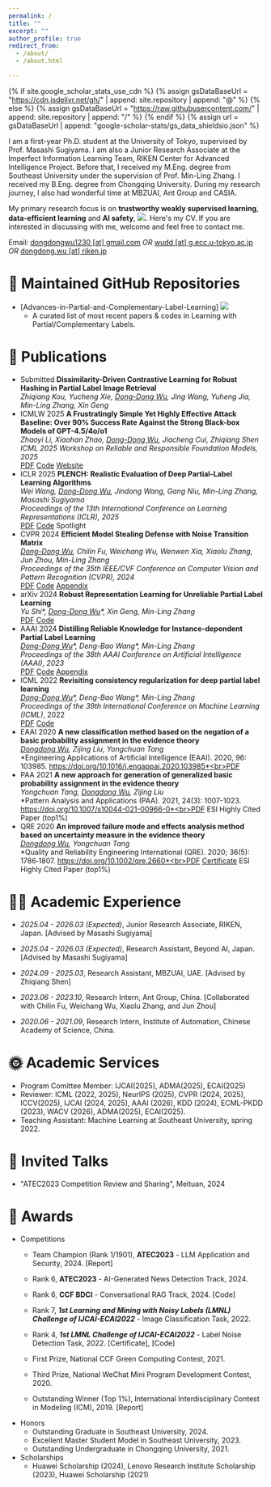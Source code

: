```yaml
---
permalink: /
title: ""
excerpt: ""
author_profile: true
redirect_from: 
  - /about/
  - /about.html

---
```


{% if site.google_scholar_stats_use_cdn %}
{% assign gsDataBaseUrl = "https://cdn.jsdelivr.net/gh/" | append: site.repository | append: "@" %}
{% else %}
{% assign gsDataBaseUrl = "https://raw.githubusercontent.com/" | append: site.repository | append: "/" %}
{% endif %}
{% assign url = gsDataBaseUrl | append: "google-scholar-stats/gs_data_shieldsio.json" %}

<span class='anchor' id='about-me'></span>

I am a first-year Ph.D. student at <a href="http://www.u-tokyo.ac.jp/en/" style="text-decoration: none;">the University of Tokyo</a>,  supervised by Prof. <a href="http://www.ms.k.u-tokyo.ac.jp/sugi/index.html" style="text-decoration: none;">Masashi Sugiyama</a>. I am also a Junior Research Associate at the <a href="https://aip.riken.jp/labs/generic_tech/imperfect_inf_learn" style="text-decoration: none;">Imperfect Information Learning Team</a>, <a href="https://www.riken.jp/en" style="text-decoration: none;">RIKEN</a> <a href="https://aip.riken.jp/" style="text-decoration: none;">Center for Advanced Intelligence Project</a>. Before that, I received my M.Eng. degree from <a href="https://cse.seu.edu.cn/" style="text-decoration: none;">Southeast University</a> under the supervision of Prof. <a href="http://palm.seu.edu.cn/zhangml" style="text-decoration: none;">Min-Ling Zhang</a>. I received my B.Eng. degree from <a href="http://www.cse.cqu.edu.cn/" style="text-decoration: none;">Chongqing University</a>. During my research journey, I also had wonderful time at MBZUAI, Ant Group and CASIA.

My primary research focus is on **trustworthy weakly supervised learning**, **data-efficient learning** and **AI safety**,   <a href='https://scholar.google.com/citations?user=_Vx3dZgAAAAJ'><img src="https://img.shields.io/endpoint?url={{ url | url_encode }}&logo=Google%20Scholar&labelColor=f6f6f6&color=9cf&style=flat&label=citations"></a>. Here's my  <a href ="../certificates/CV.pdf" style="text-decoration: none;">CV</a>. If you are interested in discussing with me, welcome and feel free to contact me.

Email: <u>dongdongwu1230 [at] gmail.com</u> *OR* <u>wudd [at] g.ecc.u-tokyo.ac.jp</u> *OR* <u>dongdong.wu [at] riken.jp</u>

# 🎈 Maintained GitHub Repositories

- <a href="https://github.com/wu-dd/Advances-in-Partial-and-Complementary-Label-Learning" style="text-decoration: none;">[Advances-in-Partial-and-Complementary-Label-Learning]</a> ![](https://img.shields.io/github/stars/wu-dd/Advances-in-Partial-and-Complementary-Label-Learning)
  - A curated list of most recent papers & codes in Learning with Partial/Complementary Labels.

# 📝 Publications
- <span class='paper-prebadge'>Submitted</span> **Dissimilarity-Driven Contrastive Learning for Robust Hashing in Partial Label Image Retrieval**<br>*Zhiqiang Kou, Yucheng Xie, <u>Dong-Dong Wu</u>, Jing Wang, Yuheng Jia, Min-Ling Zhang, Xin Geng*
- <span class='paper-badge'>ICMLW 2025</span> **A Frustratingly Simple Yet Highly Effective Attack Baseline: Over 90% Success Rate Against the Strong Black-box Models of GPT-4.5/4o/o1**<br>*Zhaoyi Li, Xiaohan Zhao, <u>Dong-Dong Wu</u>, Jiacheng Cui, Zhiqiang Shen*<br>*ICML 2025 Workshop on Reliable and Responsible Foundation Models, 2025*<br><span class='paper-asset'><a href="https://arxiv.org/pdf/2503.10635v1">PDF</a></span> <span class='paper-asset'><a href="https://github.com/VILA-Lab/M-Attack">Code</a></span> <span class='paper-asset'><a href="https://vila-lab.github.io/M-Attack-Website/">Website</a></span>
- <span class='paper-badge'>ICLR 2025</span> **PLENCH: Realistic Evaluation of Deep Partial-Label Learning Algorithms**<br>*Wei Wang, <u>Dong-Dong Wu</u>, Jindong Wang, Gang Niu, Min-Ling Zhang, Masashi Sugiyama*<br>*Proceedings of the 13th International Conference on Learning Representations (ICLR), 2025*<br><span class='paper-asset'><a href="https://arxiv.org/pdf/2502.10184">PDF</a></span> <span class='paper-asset'><a href="https://github.com/wwangwitsel/PLENCH">Code</a></span> <span class='paper-highlight'>Spotlight</span> 
- <span class='paper-badge'>CVPR 2024</span> **Efficient Model Stealing Defense with Noise Transition Matrix**<br>*<u>Dong-Dong Wu</u>, Chilin Fu, Weichang Wu, Wenwen Xia, Xiaolu Zhang, Jun Zhou, Min-Ling Zhang*<br>*Proceedings of the 35th IEEE/CVF Conference on Computer Vision and Pattern Recognition (CVPR), 2024*<br><span class='paper-asset'><a href="https://palm.seu.edu.cn/zhangml/files/CVPR'24.pdf">PDF</a></span> <span class='paper-asset'><a href="https://github.com/wu-dd/EMMA">Code</a></span> <span class='paper-asset'><a href="https://palm.seu.edu.cn/zhangml/files/Appendix_CVPR'24.pdf">Appendix</a></span>
- <span class='paper-badge'>arXiv 2024</span> **Robust Representation Learning for Unreliable Partial Label Learning**<br>*Yu Shi\*, <u>Dong-Dong Wu</u>\*, Xin Geng, Min-Ling Zhang*<br><span class='paper-asset'><a href="https://arxiv.org/pdf/2308.16718.pdf">PDF</a></span> <span class='paper-asset'><a href="https://github.com/wu-dd/URRL">Code</a></span>
- <span class='paper-badge'>AAAI 2024</span> **Distilling Reliable Knowledge for Instance-dependent Partial Label Learning**<br>*<u>Dong-Dong Wu</u>\*, Deng-Bao Wang\*, Min-Ling Zhang*<br>*Proceedings of the 38th AAAI Conference on Artificial Intelligence (AAAI), 2023*<br><span class='paper-asset'><a href="https://palm.seu.edu.cn/zhangml/files/AAAI'24d.pdf">PDF</a></span> <span class='paper-asset'><a href="https://github.com/wu-dd/DIRK">Code</a></span> <span class='paper-asset'><a href="https://palm.seu.edu.cn/zhangml/files/Appendix_AAAI'24d.pdf">Appendix</a></span>
- <span class='paper-badge'>ICML 2022</span> **Revisiting consistency regularization for deep partial label learning**<br>*<u>Dong-Dong Wu</u>\*, Deng-Bao Wang\*, Min-Ling Zhang*<br>*Proceedings of the 39th International Conference on Machine Learning (ICML)*, 2022<br><span class='paper-asset'><a href="http://palm.seu.edu.cn/zhangml/files/ICML'22a.pdf">PDF</a></span> <span class='paper-asset'><a href="https://github.com/wu-dd/PLCR">Code</a></span>
- <span class='paper-badge'>EAAI 2020</span> **A new classification method based on the negation of a basic probability assignment in the evidence theory**<br>*<u>Dongdong Wu</u>, Zijing Liu, Yongchuan Tang*<br>*Engineering Applications of Artificial Intelligence (EAAI). 2020, 96: 103985. https://doi.org/10.1016/j.engappai.2020.103985*<br><span class='paper-asset'><a href="https://www.sciencedirect.com/science/article/abs/pii/S0952197620302864">PDF</a></span>
- <span class='paper-badge'>PAA 2021</span>  **A new approach for generation of generalized basic probability  assignment in the evidence theory**<br>*Yongchuan Tang, <u>Dongdong Wu</u>, Zijing Liu*<br>*Pattern Analysis and Applications (PAA).  2021, 24(3): 1007-1023. https://doi.org/10.1007/s10044-021-00966-0*<br><span class='paper-asset'><a href="https://link.springer.com/content/pdf/10.1007/s10044-021-00966-0.pdf">PDF</a></span> <span class='paper-highlight'>ESI Highly Cited Paper (top1%)</span>
- <span class='paper-badge'>QRE 2020</span> **An improved failure mode and effects analysis method based on uncertainty measure in the evidence theory**<br>*<u>Dongdong Wu</u>, Yongchuan Tang*<br>*Quality and Reliability Engineering International (QRE). 2020; 36(5): 1786‐1807. https://doi.org/10.1002/qre.2660*<br><span class='paper-asset'><a href="https://onlinelibrary.wiley.com/doi/epdf/10.1002/qre.2660">PDF</a></span> <span class='paper-asset'><a href="../certificates/Top Cited Article 2020-2021.pdf">Certificate</a></span> <span class='paper-highlight'>ESI Highly Cited Paper (top1%)</span>

# 👨‍💻 Academic Experience

- *2025.04 - 2026.03 (Expected)*, Junior Research Associate, <a href="https://aip.riken.jp" style="text-decoration: none;">RIKEN</a>, Japan. [Advised by <a href="https://scholar.google.co.jp/citations?user=GkYIrlIAAAAJ&hl=en" style="text-decoration: none;">Masashi Sugiyama</a>]
- *2025.04 - 2026.03 (Expected)*, Research Assistant, <a href="https://beyondai.jp" style="text-decoration: none;">Beyond AI</a>, Japan. [Advised by <a href="https://scholar.google.co.jp/citations?user=GkYIrlIAAAAJ&hl=en" style="text-decoration: none;">Masashi Sugiyama</a>]
- *2024.09 - 2025.03*, Research Assistant, <a href="https://mbzuai.ac.ae/" style="text-decoration: none;">MBZUAI</a>, UAE. [Advised by <a href="https://zhiqiangshen.com/" style="text-decoration: none;">Zhiqiang Shen</a>]
- *2023.06 - 2023.10*, Research Intern, <a href="https://www.antgroup.com/" style="text-decoration: none;">Ant Group</a>, China. [Collaborated with <a href="https://dblp.org/pid/245/1803.html" style="text-decoration: none;">Chilin Fu</a>, <a href="https://openreview.net/profile?id=~Weichang_Wu1" style="text-decoration: none;">Weichang Wu</a>, <a href="https://scholar.google.com/citations?user=cAz9PToAAAAJ&hl=en" style="text-decoration: none;">Xiaolu Zhang</a>, and <a href="https://scholar.google.com/citations?user=mCVvloEAAAAJ&hl=en" style="text-decoration: none;">Jun Zhou</a>]

- *2020.06 - 2021.09*, Research Intern, <a href="http://www.ia.cas.cn/" style="text-decoration: none;">Institute of Automation, Chinese Academy of Science</a>, China.

# 🌞 Academic Services

- Program Comittee Member: IJCAI(2025), ADMA(2025), ECAI(2025)
- Reviewer: ICML (2022, 2025), NeurIPS (2025), CVPR (2024, 2025), ICCV(2025), IJCAI (2024, 2025), AAAI (2026), KDD (2024), ECML-PKDD (2023), WACV (2026), ADMA(2025), ECAI(2025).
- Teaching Assistant: Machine Learning at Southeast University, spring 2022.

# 👻 Invited Talks

- "ATEC2023 Competition Review and Sharing", Meituan, 2024

# 🏅 Awards

- Competitions
  - Team Champion (Rank 1/1901), **ATEC2023** - LLM Application and Security, 2024. [<a href="https://tech.cnr.cn/techph/20240423/t20240423_526677850.shtml" style="text-decoration: none;">Report</a>]
  - Rank 6, **ATEC2023** - AI-Generated News Detection Track, 2024.
  
  - Rank 6, **CCF BDCI** - Conversational RAG Track, 2024. [<a href="https://github.com/wu-dd/BDCI-Solution" style="text-decoration: none;">Code</a>]
  
  - Rank 7, ***1st Learning and Mining with Noisy Labels (LMNL) Challenge of IJCAI-ECAI2022*** - Image Classification Task, 2022.
  - Rank 4, ***1st LMNL Challenge of IJCAI-ECAI2022*** - Label Noise Detection Task, 2022.  [<a href="../certificates/1st of LMNL challenge.pdf" style="text-decoration: none;">Certificate</a>], [<a href="https://github.com/wu-dd/LMNL" style="text-decoration: none;">Code</a>]
  - First Prize, National CCF Green Computing Contest, 2021.
  - Third Prize, National WeChat Mini Program Development Contest, 2020.
  - Outstanding Winner (Top 1%), International Interdisciplinary Contest in Modeling (ICM), 2019. [<a href="https://wmxy.cqu.edu.cn/info/1016/1173.htm" style="text-decoration: none;">Report</a>]
- Honors
  - Outstanding Graduate in Southeast University, 2024.
  - Excellent Master Student Model in Southeast University, 2023.
  - Outstanding Undergraduate in Chongqing University, 2021.
- Scholarships
  - Huawei Scholarship (2024), Lenovo Research Institute Scholarship (2023), Huawei Scholarship (2021)
